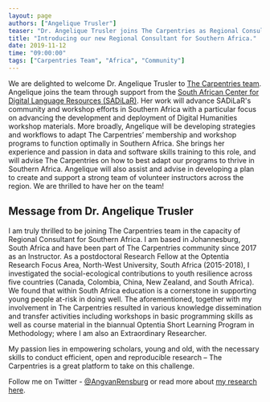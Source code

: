 ```yaml
---
layout: page
authors: ["Angelique Trusler"]
teaser: "Dr. Angelique Trusler joins The Carpentries as Regional Consultant for Southern Africa."
title: "Introducing our new Regional Consultant for Southern Africa."
date: 2019-11-12
time: "09:00:00"
tags: ["Carpentries Team", "Africa", "Community"]
---
```


We are delighted to welcome Dr. Angelique Trusler to [The Carpentries team](https://carpentries.org/team/). Angelique joins the team through support from the [South African Center for Digital Language Resources (SADiLaR)](https://sadilar.org/index.php/en/). Her work will advance SADiLaR's community and workshop efforts in Southern Africa with a particular focus on advancing the development and deployment of Digital Humanities workshop materials. More broadly, Angelique will be developing strategies and workflows to adapt The Carpentries’ membership and workshop programs to function optimally in Southern Africa. She brings her experience and passion in data and software skills training to this role, and will advise The Carpentries on how to best adapt our programs to thrive in Southern Africa. Angelique will also assist and advise in
developing a plan to create and support a strong team of volunteer instructors across the region. We are thrilled to have her on the team!


## Message from Dr. Angelique Trusler

I am truly thrilled to be joining The Carpentries team in the capacity of Regional Consultant for Southern Africa. 
I am based in Johannesburg, South Africa and have been part of The Carpentries community since 2017 as an Instructor.
As a postdoctoral Research Fellow at the Optentia Research Focus Area, North-West University, South Africa (2015-2018), 
I investigated the social-ecological contributions to youth resilience across five countries 
(Canada, Colombia, China, New Zealand, and South Africa). We found that within South Africa education 
is a cornerstone in supporting young people at-risk in doing well. 
The aforementioned, together with my involvement in The Carpentries resulted in various knowledge dissemination 
and transfer activities including workshops in basic programming skills as well as course material in the biannual 
Optentia Short Learning Program in Methodology; where I am also an Extraordinary Researcher.  

My passion lies in empowering scholars, young and old, with the necessary skills to conduct efficient, 
open and reproducible research – The Carpentries is a great platform to take on this challenge.

Follow me on Twitter - [@AngvanRensburg](https://twitter.com/AngvanRensburg) or read more about [my research here](https://www.angeliquevanrensburg.com).
